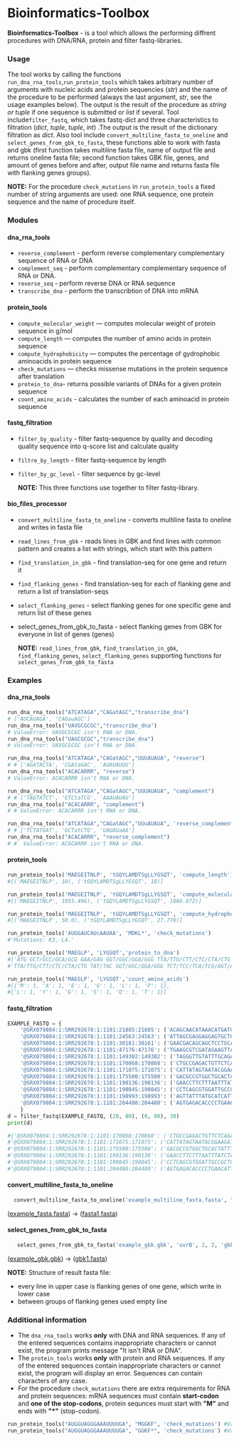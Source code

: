 # Bioinformatics-Toolbox

**Bioinformatics-Toolbox** - is a tool which allows the performing diffrent procedures with DNA/RNA, protein and filter fastq-libraries. 

### Usage

The tool works by calling the functions `run_dna_rna_tools`,`run_protein_tools` which takes arbitrary number of arguments with nucleic acids and protein sequencies (*str*) and the name of the procedure to be performed (always the last argument, *str*, see the usage examples below). The output is the result of the procedure as *string or tuple* if one sequence is submitted or *list* if several. Tool include`filter_fastq`, which takes fastq-dict and three characteristics to filtration (*dict*, *tuple*, *tuple*, *int*) .The output is the result of the dictionary filtration as *dict*. Also tool include `convert_multiline_fasta_to_oneline` and `select_genes_from_gbk_to_fasta`, these functions able to work with fasta and gbk (first function takes multiline fasta file, name of output file and returns oneline fasta file; second function takes GBK file, genes, and amount of genes before and after, output file name and returns fasta file with flanking genes groups).

**NOTE:**  For the procedure `check_mutations` in `run_protein_tools` a fixed number of string arguments are used: one RNA sequence, one protein sequence and the name of procedure itself.

### Modules
#### dna_rna_tools
- `reverse_complement` - perform reverse complementary complementary sequence of RNA or DNA
- `complement_seq` - perform complementary complementary sequence of RNA or DNA.
- `reverse_seq` - perform reverse DNA or RNA sequence
- `transcribe_dna` - perform the transcribtion of DNA into mRNA

#### protein_tools
- `compute_molecular_weight` — computes molecular weight of protein sequence in g/mol
- `compute_length` — computes the number of amino acids in protein sequence
- `compute_hydrophobicity` — computes the percentage of gydrophobic aminoacids in protein sequence
- `check_mutations` — checks missense mutations in the protein sequence after translation
- `protein_to_dna`- returns possible variants of DNAs for a given protein sequence
- `count_amino_acids` - calculates the number of each aminoacid in protein sequence

#### fastq_filtration
- `filter_by_quality` -  filter fastq-sequence by quality and decoding quality sequence into q-score list and calculate quality
- `filtre_by_length` - filter fastq-sequence by length
- `filter_by_gc_level` - filter sequence by gc-level

  **NOTE:** This three functions use together to filter fastq-library.

#### bio_files_processor
- `convert_multiline_fasta_to_oneline` - converts multiline fasta to oneline and writes in fasta file
- `read_lines_from_gbk` - reads lines in GBK and find lines with common pattern and creates a list with strings, which start with this pattern
- `find_translation_in_gbk` - find translation-seq for one gene and return it
- `find_flanking_genes` - find translation-seq for each of flanking gene and return a list of translation-seqs
- `select_flanking_genes` - select flanking genes for one specific gene and return list of these genes
- select_genes_from_gbk_to_fasta - select flanking genes from GBK for everyone in list of genes (genes)
  
  **NOTE:** `read_lines_from_gbk`, `find_translation_in_gbk`, `find_flanking_genes`, `select_flanking_genes` supporting functions for `select_genes_from_gbk_to_fasta`
  

### Examples
#### dna_rna_tools
```python
run_dna_rna_tools("ATCATAGA","CAGatAGC","transcribe_dna")
# ['AUCAUAGA', 'CAGauAGC']
run_dna_rna_tools("UAVGCGCGC","transcribe_dna")
# ValueError: UAVGCGCGC isn't RNA or DNA.
run_dna_rna_tools("UAGCGCGC","transcribe_dna")
# ValueError: UAVGCGCGC isn't RNA or DNA.

run_dna_rna_tools("ATCATAGA","CAGatAGC","UUUAUAUA", "reverse")
# # ['AGATACTA', 'CGAtaGAC', 'AUAUAUUU']
run_dna_rna_tools("ACACARRR", "reverse")
# ValueError: ACACARRR isn't RNA or DNA.

run_dna_rna_tools("ATCATAGA","CAGatAGC","UUUAUAUA", "complement")
# # ['TAGTATCT', 'GTCtaTCG', 'AAAUAUAU']
run_dna_rna_tools("ACACARRR", "complement")
# # ValueError: ACACARRR isn't RNA or DNA.

run_dna_rna_tools("ATCATAGA","CAGatAGC","UUuAUAUA", 'reverse_complement')
# # ['TCTATGAT', 'GCTatCTG', 'UAUAUaAA']
run_dna_rna_tools("ACACARRR", "reverse_complement")
# #  ValueError: ACACARRR isn't RNA or DNA.
```
#### protein_tools
```python
run_protein_tools('MAEGEITNLP', 'tGQYLAMDTSgLLYGSQT', 'compute_length')
#[('MAEGEITNLP', 10), ('tGQYLAMDTSgLLYGSQT', 18)]

run_protein_tools('MAEGEITNLP', 'tGQYLAMDTSgLLYGSQT', 'compute_molecular_weight')
#[('MAEGEITNLP', 1055.496), ('tGQYLAMDTSgLLYGSQT', 1886.872)]

run_protein_tools('MAEGEITNLP', 'tGQYLAMDTSgLLYGSQT', 'compute_hydrophobicity')
#[('MAEGEITNLP', 50.0), ('tGQYLAMDTSgLLYGSQT', 27.778)]

run_protein_tools('AUGGAUCAUcAAUAA', 'MDKL*', 'check_mutations')
#'Mutations: K3, L4.'

run_protein_tools('MAEGLP', 'LYGSQT','protein_to_dna')
#['ATG GCT/GCC/GCA/GCG GAA/GAG GGT/GGC/GGA/GGG TTA/TTG/CTT/CTC/CTA/CTG CCT/CCC/CCA/CCG',
#'TTA/TTG/CTT/CTC/CTA/CTG TAT/TAC GGT/GGC/GGA/GGG TCT/TCC/TCA/TCG/AGT/AGC CAA/CAG ACT/ACC/ACA/ACG']

run_protein_tools('MAEGLP', 'LYGSQT','count_amino_acids')
#[{'M': 1, 'A': 1, 'E': 1, 'G': 1, 'L': 1, 'P': 1},
#{'L': 1, 'Y': 1, 'G': 1, 'S': 1, 'Q': 1, 'T': 1}]
```
#### fastq_filtration
```python
EXAMPLE_FASTQ = {
    '@SRX079804:1:SRR292678:1:1101:21885:21885': ('ACAGCAACATAAACATGATGGGATGGCGTAAGCCCCCGAGATATCAGTTTACCCAGGATAAGAGATTAAATTATGAGCAACATTATTAA', 'FGGGFGGGFGGGFGDFGCEBB@CCDFDDFFFFBFFGFGEFDFFFF;D@DD>C@DDGGGDFGDGG?GFGFEGFGGEF@FDGGGFGFBGGD'),
    '@SRX079804:1:SRR292678:1:1101:24563:24563': ('ATTAGCGAGGAGGAGTGCTGAGAAGATGTCGCCTACGCCGTTGAAATTCCCTTCAATCAGGGGGTACTGGAGGATACGAGTTTGTGTG', 'BFFFFFFFB@B@A<@D>BDDACDDDEBEDEFFFBFFFEFFDFFF=CC@DDFD8FFFFFFF8/+.2,@7<<:?B/:<><-><@.A*C>D'),
    '@SRX079804:1:SRR292678:1:1101:30161:30161': ('GAACGACAGCAGCTCCTGCATAACCGCGTCCTTCTTCTTTAGCGTTGTGCAAAGCATGTTTTGTATTACGGGCATCTCGAGCGAATC', 'DFFFEGDGGGGFGGEDCCDCEFFFFCCCCCB>CEBFGFBGGG?DE=:6@=>A<A>D?D8DCEE:>EEABE5D@5:DDCA;EEE-DCD'),
    '@SRX079804:1:SRR292678:1:1101:47176:47176': ('TGAAGCGTCGATAGAAGTTAGCAAACCCGCGGAACTTCCGTACATCAGACACATTCCGGGGGGTGGGCCAATCCATGATGCCTTTG', 'FF@FFBEEEEFFEFFD@EDEFFB=DFEEFFFE8FFE8EEDBFDFEEBE+E<C<C@FFFFF;;338<??D:@=DD:8DDDD@EE?EB'),
    '@SRX079804:1:SRR292678:1:1101:149302:149302': ('TAGGGTTGTATTTGCAGATCCATGGCATGCCAAAAAGAACATCGTCCCGTCCAATATCTGCAACATACCAGTTGGTTGGTA', '@;CBA=:@;@DBDCDEEE/EEEEEEF@>FBEEB=EFA>EEBD=DAEEEEB9)99>B99BC)@,@<9CDD=C,5;B::?@;A'),
    '@SRX079804:1:SRR292678:1:1101:170868:170868': ('CTGCCGAGACTGTTCTCAGACATGGAAAGCTCGATTCGCATACACTCGCTGAGTAAGAGAGTCACACCAAATCACAGATT', 'E;FFFEGFGIGGFBG;C6D<@C7CDGFEFGFHDFEHHHBBHHFDFEFBAEEEEDE@A2=DA:??C3<BCA7@DCDEG*EB'),
    '@SRX079804:1:SRR292678:1:1101:171075:171075': ('CATTATAGTAATACGGAAGATGACTTGCTGTTATCATTACAGCTCCATCGCATGAATAATTCTCTAATATAGTTGTCAT', 'HGHHHHGFHHHHFHHEHHHHFGEHFGFGGGHHEEGHHEEHBHHFGDDECEGGGEFGF<FGGIIGEBGDFFFGFFGGFGF'),
    '@SRX079804:1:SRR292678:1:1101:175500:175500': ('GACGCCGTGGCTGCACTATTTGAGGCACCTGTCCTCGAAGGGAAGTTCATCTCGACGCGTGTCACTATGACATGAATG', 'GGGGGFFCFEEEFFDGFBGGGA5DG@5DDCBDDE=GFADDFF5BE49<<<BDD?CE<A<8:59;@C.C9CECBAC=DE'),
    '@SRX079804:1:SRR292678:1:1101:190136:190136': ('GAACCTTCTTTAATTTATCTAGAGCCCAAATTTTAGTCAATCTATCAACTAAAATACCTACTGCTACTACAAGTATT', 'DACD@BEECEDE.BEDDDDD,>:@>EEBEEHEFEHHFFHH?FGBGFBBD77B;;C?FFFFGGFED.BBABBG@DBBE'),
    '@SRX079804:1:SRR292678:1:1101:190845:190845': ('CCTCAGCGTGGATTGCCGCTCATGCAGGAGCAGATAATCCCTTCGCCATCCCATTAAGCGCCGTTGTCGGTATTCC', 'FF@FFCFEECEBEC@@BBBBDFBBFFDFFEFFEB8FFFFFFFFEFCEB/>BBA@AFFFEEEEECE;ACD@DBBEEE'),
    '@SRX079804:1:SRR292678:1:1101:198993:198993': ('AGTTATTTATGCATCATTCTCATGTATGAGCCAACAAGATAGTACAAGTTTTATTGCTATGAGTTCAGTACAACA', '<<<=;@B??@<>@><48876EADEG6B<A@*;398@.=BB<7:>.BB@.?+98204<:<>@?A=@EFEFFFEEFB'),
    '@SRX079804:1:SRR292678:1:1101:204480:204480': ('AGTGAGACACCCCTGAACATTCCTAGTAAGACATCTTTGAATATTACTAGTTAGCCACACTTTAAAATGACCCG', '<98;<@@@:@CD@BCCDD=DBBCEBBAAA@9???@BCDBCGF=GEGDFGDBEEEEEFFFF=EDEE=DCD@@BBC')
    }
d = filter_fastq(EXAMPLE_FASTQ, (20, 80), (0, 80), 30)
print(d)

#{'@SRX079804:1:SRR292678:1:1101:170868:170868': ('CTGCCGAGACTGTTCTCAGACATGGAAAGCTCGATTCGCATACACTCGCTGAGTAAGAGAGTCACACCAAATCACAGATT', #'E;FFFEGFGIGGFBG;C6D<@C7CDGFEFGFHDFEHHHBBHHFDFEFBAEEEEDE@A2=DA:??C3<BCA7@DCDEG*EB'),
#'@SRX079804:1:SRR292678:1:1101:171075:171075': ('CATTATAGTAATACGGAAGATGACTTGCTGTTATCATTACAGCTCCATCGCATGAATAATTCTCTAATATAGTTGTCAT', #'HGHHHHGFHHHHFHHEHHHHFGEHFGFGGGHHEEGHHEEHBHHFGDDECEGGGEFGF<FGGIIGEBGDFFFGFFGGFGF'),
#'@SRX079804:1:SRR292678:1:1101:175500:175500': ('GACGCCGTGGCTGCACTATTTGAGGCACCTGTCCTCGAAGGGAAGTTCATCTCGACGCGTGTCACTATGACATGAATG', #'GGGGGFFCFEEEFFDGFBGGGA5DG@5DDCBDDE=GFADDFF5BE49<<<BDD?CE<A<8:59;@C.C9CECBAC=DE'),
#'@SRX079804:1:SRR292678:1:1101:190136:190136': ('GAACCTTCTTTAATTTATCTAGAGCCCAAATTTTAGTCAATCTATCAACTAAAATACCTACTGCTACTACAAGTATT', #'DACD@BEECEDE.BEDDDDD,>:@>EEBEEHEFEHHFFHH?FGBGFBBD77B;;C?FFFFGGFED.BBABBG@DBBE'),
#'@SRX079804:1:SRR292678:1:1101:190845:190845': ('CCTCAGCGTGGATTGCCGCTCATGCAGGAGCAGATAATCCCTTCGCCATCCCATTAAGCGCCGTTGTCGGTATTCC', #'FF@FFCFEECEBEC@@BBBBDFBBFFDFFEFFEB8FFFFFFFFEFCEB/>BBA@AFFFEEEEECE;ACD@DBBEEE'),
#'@SRX079804:1:SRR292678:1:1101:204480:204480': ('AGTGAGACACCCCTGAACATTCCTAGTAAGACATCTTTGAATATTACTAGTTAGCCACACTTTAAAATGACCCG','<98;<@@@:@CD@BCCDD=DBBCEBBAAA@9???@BCDBCGF=GEGDFGDBEEEEEFFFF=EDEE=DCD@@BBC')}
```
#### convert_multiline_fasta_to_oneline
```python
  convert_multiline_fasta_to_oneline('example_multiline_fasta.fasta', "fasta1")
```
   ([example_fasta.fasta](https://github.com/rereremin/Bioinformatics-Toolbox/blob/hw6/examples/example_multiline_fasta.fasta)) ->  ([fasta1.fasta](https://github.com/rereremin/Bioinformatics-Toolbox/blob/hw6/examples/fasta1.fasta))

#### select_genes_from_gbk_to_fasta
```python
   select_genes_from_gbk_to_fasta('example_gbk.gbk', 'uvrB', 2, 2, 'gbk1')
```
   ([example_gbk.gbk](https://github.com/rereremin/Bioinformatics-Toolbox/blob/hw6/examples/example_gbk.gbk)) -> ([gbk1.fasta](https://github.com/rereremin/Bioinformatics-Toolbox/blob/hw6/examples/gbk1.fasta))

**NOTE:** 
Structure of result fasta file:
- every line in upper case is flanking genes of one gene, which write in lower case
- between groups of flanking genes used empty line
   
### Additional information
- The `dna_rna_tools` works **only** with DNA and RNA sequences. If any of the entered sequences contains inappropriate characters or cannot exist, the program prints message "It isn't RNA or DNA".
- The `protein_tools` works **only** with protein and RNA sequences. If any of the entered sequences contain inappropriate characters or cannot exist, the program will display an error. Sequences can contain characters of any case.
- For the procedure `check_mutations` there are extra requirements for RNA and protein sequences: mRNA sequences must contain **start-codon** and **one of the stop-codons**, protein sequnces must start with **"M"** and ends with **"*"** (stop-codon). 
```python
run_protein_tools("AUGGUAGGGAAAUUUUGA", "MGGKF", 'check_mutations') #ValueError: Stop (*) is absent
run_protein_tools("AUGGUAGGGAAAUUUUGA", "GGKF*", 'check_mutations') #ValueError: Start (M) is absent
```

